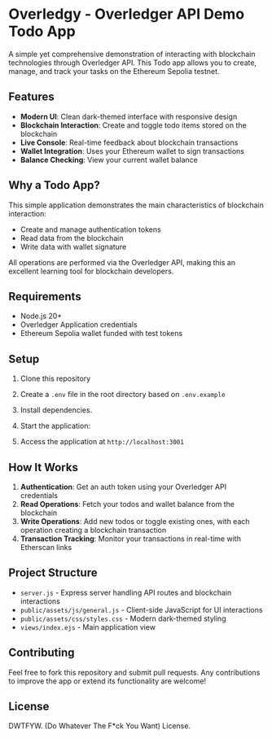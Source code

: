 # Overledgy - Overledger API Demo Todo App

A simple yet comprehensive demonstration of interacting with blockchain technologies through Overledger API. This Todo app allows you to create, manage, and track your tasks on the Ethereum Sepolia testnet.

## Features

- **Modern UI**: Clean dark-themed interface with responsive design
- **Blockchain Interaction**: Create and toggle todo items stored on the blockchain
- **Live Console**: Real-time feedback about blockchain transactions
- **Wallet Integration**: Uses your Ethereum wallet to sign transactions
- **Balance Checking**: View your current wallet balance

## Why a Todo App?

This simple application demonstrates the main characteristics of blockchain interaction:

- Create and manage authentication tokens
- Read data from the blockchain
- Write data with wallet signature

All operations are performed via the Overledger API, making this an excellent learning tool for blockchain developers.

## Requirements

- Node.js 20+
- Overledger Application credentials
- Ethereum Sepolia wallet funded with test tokens

## Setup

1. Clone this repository
2. Create a `.env` file in the root directory based on `.env.example`
3. Install dependencies.
4. Start the application:

5. Access the application at `http://localhost:3001`

## How It Works

1. **Authentication**: Get an auth token using your Overledger API credentials
2. **Read Operations**: Fetch your todos and wallet balance from the blockchain
3. **Write Operations**: Add new todos or toggle existing ones, with each operation creating a blockchain transaction
4. **Transaction Tracking**: Monitor your transactions in real-time with Etherscan links

## Project Structure

- `server.js` - Express server handling API routes and blockchain interactions
- `public/assets/js/general.js` - Client-side JavaScript for UI interactions
- `public/assets/css/styles.css` - Modern dark-themed styling
- `views/index.ejs` - Main application view

## Contributing

Feel free to fork this repository and submit pull requests. Any contributions to improve the app or extend its functionality are welcome!

## License

DWTFYW. (Do Whatever The F*ck You Want) License.